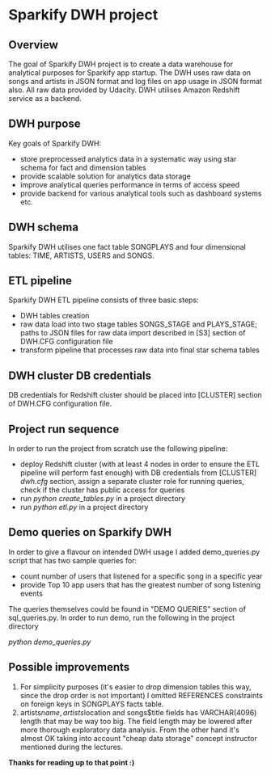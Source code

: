 # Sparkify DWH project

## Overview

The goal of Sparkify DWH project is to create a data warehouse for analytical purposes for Sparkify app startup.
The DWH uses raw data on songs and artists in JSON format and log files on app usage in JSON format also. All raw data provided by Udacity.
DWH utilises Amazon Redshift service as a backend.

## DWH purpose

Key goals of Sparkify DWH:

* store preprocessed analytics data in a systematic way using star schema for fact and dimension tables
* provide scalable solution for analytics data storage
* improve analytical queries performance in terms of access speed
* provide backend for various analytical tools such as dashboard systems etc.

## DWH schema

Sparkify DWH utilises one fact table SONGPLAYS and four dimensional tables: TIME, ARTISTS, USERS and SONGS.

## ETL pipeline

Sparkify DWH ETL pipeline consists of three basic steps:

* DWH tables creation
* raw data load into two stage tables SONGS_STAGE and PLAYS_STAGE; paths to JSON files for raw data import described in [S3] section of DWH.CFG configuration file
* transform pipeline that processes raw data into final star schema tables

## DWH cluster DB credentials

DB credentials for Redshift cluster should be placed into [CLUSTER] section of DWH.CFG configuration file.

## Project run sequence

In order to run the project from scratch use the following pipeline:

* deploy Redshift cluster (with at least 4 nodes in order to ensure the ETL pipeline will perform fast enough) with DB credentials from [CLUSTER] *dwh.cfg* section, assign a separate cluster role for running queries, check if the cluster has public access for queries
* run *python create_tables.py* in a project directory
* run *python etl.py* in a project directory

## Demo queries on Sparkify DWH

In order to give a flavour on intended DWH usage I added demo_queries.py script that has two sample queries for:

* count number of users that listened for a specific song in a specific year
* provide Top 10 app users that has the greatest number of song listening events

The queries themselves could be found in "DEMO QUERIES" section of sql_queries.py.
In order to run demo, run the following in the project directory

*python demo_queries.py*

## Possible improvements

1. For simplicity purposes (it's easier to drop dimension tables this way, since the drop order is not important) I omitted REFERENCES constraints on foreign keys in SONGPLAYS facts table. 
2. artists$name, artists$location and songs$title fields has VARCHAR(4096) length that may be way too big. The field length may be lowered after more thorough exploratory data analysis. From the other hand it's almost OK taking into account "cheap data storage" concept instructor mentioned during the lectures.

**Thanks for reading up to that point :)**
